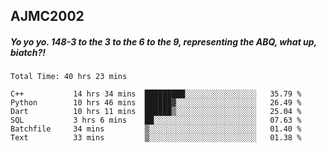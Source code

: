 ## AJMC2002
##### ***Yo yo yo. 148-3 to the 3 to the 6 to the 9, representing the ABQ, what up, biatch?!***

<!--START_SECTION:waka-->

```text
Total Time: 40 hrs 23 mins

C++           14 hrs 34 mins  █████████░░░░░░░░░░░░░░░░   35.79 %
Python        10 hrs 46 mins  ██████▓░░░░░░░░░░░░░░░░░░   26.49 %
Dart          10 hrs 11 mins  ██████▒░░░░░░░░░░░░░░░░░░   25.04 %
SQL           3 hrs 6 mins    ██░░░░░░░░░░░░░░░░░░░░░░░   07.63 %
Batchfile     34 mins         ▒░░░░░░░░░░░░░░░░░░░░░░░░   01.40 %
Text          33 mins         ▒░░░░░░░░░░░░░░░░░░░░░░░░   01.38 %
```

<!--END_SECTION:waka-->

<!--
**AJMC2002/AJMC2002** is a ✨ _special_ ✨ repository because its `README.md` (this file) appears on your GitHub profile.

Here are some ideas to get you started:

- 🔭 I’m currently working on ...
- 🌱 I’m currently learning ...
- 👯 I’m looking to collaborate on ...
- 🤔 I’m looking for help with ...
- 💬 Ask me about ...
- 📫 How to reach me: ...
- 😄 Pronouns: ...
- ⚡ Fun fact: ...
-->
